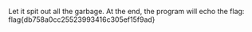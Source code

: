 Let it spit out all the garbage. At the end, the program will echo the flag: flag{db758a0cc25523993416c305ef15f9ad}
